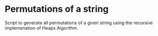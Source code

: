 # Permutations of a string

Script to generate all permutations of a given string using the recursive implemenation of Heaps Algorithm.
